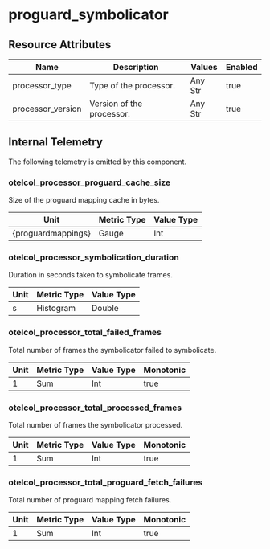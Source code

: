 [comment]: <> (Code generated by mdatagen. DO NOT EDIT.)

# proguard_symbolicator

## Resource Attributes

| Name | Description | Values | Enabled |
| ---- | ----------- | ------ | ------- |
| processor_type | Type of the processor. | Any Str | true |
| processor_version | Version of the processor. | Any Str | true |

## Internal Telemetry

The following telemetry is emitted by this component.

### otelcol_processor_proguard_cache_size

Size of the proguard mapping cache in bytes.

| Unit | Metric Type | Value Type |
| ---- | ----------- | ---------- |
| {proguardmappings} | Gauge | Int |

### otelcol_processor_symbolication_duration

Duration in seconds taken to symbolicate frames.

| Unit | Metric Type | Value Type |
| ---- | ----------- | ---------- |
| s | Histogram | Double |

### otelcol_processor_total_failed_frames

Total number of frames the symbolicator failed to symbolicate.

| Unit | Metric Type | Value Type | Monotonic |
| ---- | ----------- | ---------- | --------- |
| 1 | Sum | Int | true |

### otelcol_processor_total_processed_frames

Total number of frames the symbolicator processed.

| Unit | Metric Type | Value Type | Monotonic |
| ---- | ----------- | ---------- | --------- |
| 1 | Sum | Int | true |

### otelcol_processor_total_proguard_fetch_failures

Total number of proguard mapping fetch failures.

| Unit | Metric Type | Value Type | Monotonic |
| ---- | ----------- | ---------- | --------- |
| 1 | Sum | Int | true |
